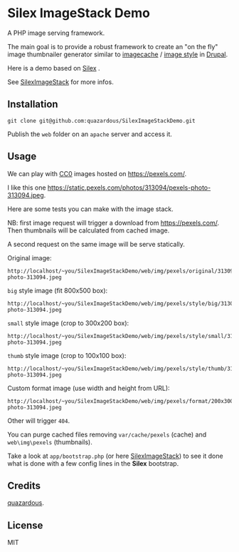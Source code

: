 # Silex ImageStack Demo
A PHP image serving framework.

The main goal is to provide a robust framework to create an "on the fly" image thumbnailer generator similar to [imagecache](https://www.drupal.org/project/imagecache) / [image style](https://www.drupal.org/docs/8/core/modules/image/working-with-images) in [Drupal](https://www.drupal.org/).

Here is a demo based on [Silex](https://github.com/silexphp/Silex) .

See [SilexImageStack](https://github.com/quazardous/SilexImageStack) for more infos.

## Installation

    git clone git@github.com:quazardous/SilexImageStackDemo.git

Publish the `web` folder on an `apache` server and access it.

## Usage

We can play with [CC0](https://creativecommons.org/publicdomain/zero/1.0/deed.en) images hosted on https://pexels.com/.

I like this one https://static.pexels.com/photos/313094/pexels-photo-313094.jpeg.

Here are some tests you can make with the image stack.

NB: first image request will trigger a download from https://pexels.com/. Then thumbnails will be calculated from cached image.

A second request on the same image will be serve statically.

Original image:

    http://localhost/~you/SilexImageStackDemo/web/img/pexels/original/313094/pexels-photo-313094.jpeg

`big` style image (fit 800x500 box):

    http://localhost/~you/SilexImageStackDemo/web/img/pexels/style/big/313094/pexels-photo-313094.jpeg

`small` style image (crop to 300x200 box):

    http://localhost/~you/SilexImageStackDemo/web/img/pexels/style/small/313094/pexels-photo-313094.jpeg

`thumb` style image (crop to 100x100 box):

    http://localhost/~you/SilexImageStackDemo/web/img/pexels/style/thumb/313094/pexels-photo-313094.jpeg
    
Custom format image (use width and height from URL):

    http://localhost/~you/SilexImageStackDemo/web/img/pexels/format/200x300/313094/pexels-photo-313094.jpeg

Other will trigger `404`.

You can purge cached files removing `var/cache/pexels` (cache) and `web\img\pexels` (thumbnails).

Take a look at `app/bootstrap.php` (or here [SilexImageStack](https://github.com/quazardous/SilexImageStack)) to see it done what is done with a few config lines in the **Silex** bootstrap.

## Credits
[quazardous](https://github.com/quazardous).

## License
MIT